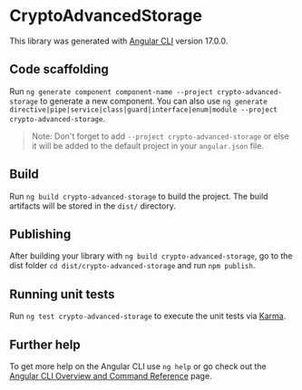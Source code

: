 # CryptoAdvancedStorage

This library was generated with [Angular CLI](https://github.com/angular/angular-cli) version 17.0.0.

## Code scaffolding

Run `ng generate component component-name --project crypto-advanced-storage` to generate a new component. You can also use `ng generate directive|pipe|service|class|guard|interface|enum|module --project crypto-advanced-storage`.
> Note: Don't forget to add `--project crypto-advanced-storage` or else it will be added to the default project in your `angular.json` file. 

## Build

Run `ng build crypto-advanced-storage` to build the project. The build artifacts will be stored in the `dist/` directory.

## Publishing

After building your library with `ng build crypto-advanced-storage`, go to the dist folder `cd dist/crypto-advanced-storage` and run `npm publish`.

## Running unit tests

Run `ng test crypto-advanced-storage` to execute the unit tests via [Karma](https://karma-runner.github.io).

## Further help

To get more help on the Angular CLI use `ng help` or go check out the [Angular CLI Overview and Command Reference](https://angular.io/cli) page.
